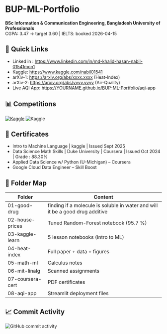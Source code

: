 # BUP-ML-Portfolio  
**BSc Information & Communication Engineering, Bangladesh University of Professionals**  
CGPA: 3.47 → target 3.60 | IELTS: booked 2026-04-15

## 🔗 Quick Links
- Linked in : https://www.linkedin.com/in/md-khalid-hasan-nabil-01541mon1
- Kaggle: https://www.kaggle.com/nabil01541
- arXiv-1: https://arxiv.org/abs/xxxx.xxxx (Heat-Index)  
- arXiv-2: https://arxiv.org/abs/yyyy.yyyy (Air-Quality)  
- Live AQI App: https://YOURNAME.github.io/BUP-ML-Portfolio/aqi-app  

## 📊 Competitions
[![Kaggle](https://img.shields.io/badge/HousePrices-95.7%25-blue)](https://www.kaggle.com/competitions/home-data-for-ml-course/leaderboard)
![Kaggle](https://img.shields.io/badge/SpaceshipTitanic-top8%25-orange)

## 📜 Certificates
- Intro to Machine Language | kaggle | Issued Sept 2025
- Data Science Math Skills | Duke University | Coursera | Issued Oct 2024 | Grade : 88.30%
- Applied Data Science w/ Python (U-Michigan) – Coursera  
- Google Cloud Data Engineer – Skill Boost  

## 📁 Folder Map
| Folder | Content |
|--------|---------|
| 01-good-drug | finding if a molecule is soluble in water and will it be a good drug additive |
| 02-house-prices | Tuned Random-Forest notebook (95.7 %) |
| 03-kaggle-learn | 5 lesson notebooks (Intro to ML) |
| 04-heat-index | Full paper + data + figures |
| 05-math-ml | Calculus notes |
| 06-mit-linalg | Scanned assignments |
| 07-coursera-cert | PDF certificates |
| 08-aqi-app | Streamlit deployment files |

## 📈 Commit Activity
![GitHub commit activity](https://img.shields.io/github/commit-activity/m/not-your-pancake/BUP-ML-Portfolio)
